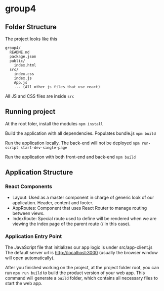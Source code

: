 # group4

## Folder Structure

The project looks like this
```
group4/
  README.md
  package.json
  public/
    index.html
  src/
    index.css
    index.js
    App.js
    ... (All other js files that use react)
```

All JS and CSS files are inside `src`

## Running project

At the root foler, install the modules
`npm install`

Build the application with all dependencies. Populates bundle.js
`npm build`

Run the application locally. The back-end will not be deployed
`npm run-script start-dev-single-page`

Run the application with both front-end and back-end
`npm build`

## Application Structure

### React Components
  - Layout: Used as a master component in charge of generic look of our application. Header, content and footer.
  - AppRoutes: Component that uses React Router to manage routing between views.
  - IndexRoute: Special route used to define will be rendered when we are viewing the index page of the parent route (/ in this case).
### Application Entry Point
The JavaScript file that initializes our app logic is under src/app-client.js
The default server url is [http://localhost:3000](http://localhost:3000) (usually the browser window will open automatically).

After you finished working on the project, at the project folder root, you can run `npm run build` to build the product version of your web app. This command will generate a `build` folder, which contains all necessary files to start the web app.
